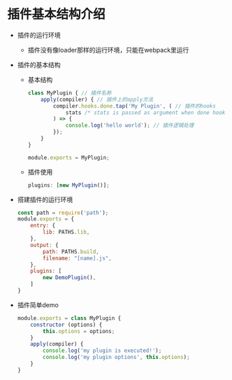 # 插件基本结构介绍

- 插件的运行环境

  - 插件没有像loader那样的运行环境，只能在webpack里运行

- 插件的基本结构

  - 基本结构

    ```js
    class MyPlugin { // 插件名称
        apply(compiler) { // 插件上的apply方法
            compiler.hooks.done.tap('My Plugin', ( // 插件的hooks
                stats /* stats is passed as argument when done hook is tapped. */
            ) => {
                console.log('hello world'); // 插件逻辑处理
            });
        }
    }
    
    module.exports = MyPlugin;
    ```

  - 插件使用

    ```js
    plugins: [new MyPlugin()];
    ```

- 搭建插件的运行环境

  ```js
  const path = require('path');
  module.exports = {
      entry: {
          lib: PATHS.lib,
      },
      output: {
          path: PATHS.build,
          filename: "[name].js",
      },
      plugins: [
          new DemoPlugin(),
      ]
  }
  ```

- 插件简单demo

  ```js
  module.exports = class MyPlugin {
      constructor (options) {
          this.options = options;
      }
      apply(compiler) {
          console.log('my plugin is executed!');
          console.log('my plugin options', this.options);
      }
  }
  ```

  

  